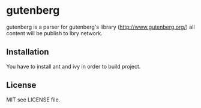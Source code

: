 gutenberg
=========
gutenberg is a parser for gutenberg's library (http://www.gutenberg.org/)
all content will be publish to lbry network.

Installation
------------
You have to install ant and ivy in order to build project.

License
-------
MIT see LICENSE file.

